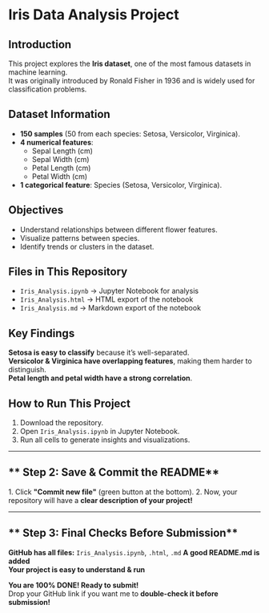 # Iris Data Analysis Project  

## Introduction  
This project explores the **Iris dataset**, one of the most famous datasets in machine learning.  
It was originally introduced by Ronald Fisher in 1936 and is widely used for classification problems.  

## Dataset Information  
- **150 samples** (50 from each species: Setosa, Versicolor, Virginica).  
- **4 numerical features**:  
  - Sepal Length (cm)  
  - Sepal Width (cm)  
  - Petal Length (cm)  
  - Petal Width (cm)  
- **1 categorical feature**: Species (Setosa, Versicolor, Virginica).  

##  Objectives  
- Understand relationships between different flower features.  
- Visualize patterns between species.  
- Identify trends or clusters in the dataset.  

##  Files in This Repository  
- `Iris_Analysis.ipynb` → Jupyter Notebook for analysis  
- `Iris_Analysis.html` → HTML export of the notebook  
- `Iris_Analysis.md` → Markdown export of the notebook  

##  Key Findings  
**Setosa is easy to classify** because it’s well-separated.  
 **Versicolor & Virginica have overlapping features**, making them harder to distinguish.  
**Petal length and petal width have a strong correlation**.  

##  How to Run This Project  
1. Download the repository.  
2. Open `Iris_Analysis.ipynb` in Jupyter Notebook.  
3. Run all cells to generate insights and visualizations.  

---

## ** Step 2: Save & Commit the README**
1️. Click **"Commit new file"** (green button at the bottom). 
2️. Now, your repository will have a **clear description of your project!**  

---

## ** Step 3: Final Checks Before Submission**
 **GitHub has all files:** `Iris_Analysis.ipynb`, `.html`, `.md` 
 **A good README.md is added**   
 **Your project is easy to understand & run**   

 **You are 100% DONE! Ready to submit!**  
Drop your GitHub link if you want me to **double-check it before submission!** 
